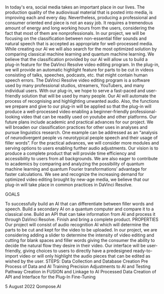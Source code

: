 In today's era, social media takes an important place in our lives. The production quality of the audiovisual material that is posted into media, is improving each and every day. Nevertheless, producing a professional and consumer oriented end piece is not an easy job. It requires a tremendous amount of energy and long working hours from the users, considering the fact that most of them are nonprofessionals.
In our project, we will be focusing on the classification between non-essential filler sounds and natural speech that is accepted as appropriate for well-processed media. While creating our AI we will also search for the most optimized solution by comparing classical machine learning and quantum machine learning. We believe that the classification provided by our AI will allow us to build a plug-in feature for the DaVinci Resolve video editing program. In the plug-in, we will provide an automatic highlight feature for parts to be cut in videos consisting of talks, speeches, podcasts, etc. that might contain human speech errors.
The DaVinci Resolve video editing program is a software used by many professional studios, streamers, YouTubers, and many individual users. With our plug-in, we hope to serve a fast-paced and user-friendly solution that will be used by many people. Our AI will automate the process of recognising and highlighting unwanted audio. Also, the functions we prepare and give to our plug-in will be applied so that the plug-in will produce a well-processed video enabling a beginner-friendly professional-looking video that can be readily used on youtube and other platforms.
Our future plans include academic and practical advances for our project. We will broaden our classification practices for other uses in analyses and pursue linguistics research. One example can be addressed as an “analysis of neurodivergent people vs neurotypical people speech and their usage of filler words”. For the practical advances, we will consider more modules and serving options to users enabling further audio adjustments.
Our vision is to produce a complete product that will provide time efficiency and accessibility to users from all backgrounds. We are also eager to contribute to academics by comparing and analyzing the possibility of quantum machine learning and quantum Fourier transformations’ advantage for faster calculations. We see and recognize the increasing demand for optimized video editing brought by new-age media, we believe that our plug-in will take place in common practices in DaVinci Resolve.


<bold>GOALS<bold><br>

To successfully build an AI that can differentiate between filler words and speech.
Build a secondary AI on a quantum computer and compare it to a classical one.
Build an API that can take information from AI and process it through DaVinci Resolve.
Finish and bring a complete product.
PROPERTIES
Our project will consist of audio recognition AI which will determine the parts to be cut and kept for the video to be uploaded. In our project, we are considering adding a slider to determine the intensity of video editing and cutting for blank spaces and filler words giving the consumer the ability to decide the natural flow they desire in their video. Our interface will be user-friendly, giving choices to users to directly have a predesigned ready-to-import video or will only highlight the audio pieces that can be edited as wished by the user. 
STEPS:
Data Collection and Database Creation 
Pre Process of Data and AI Training 
Precision Adjustments to AI and Testing
Pathway Creation in FUSION and Linkage to AI Processed Data
Creation of API and Interface for the Plug-In
Fine-Tuning

5 August 2022
Qompose.AI

